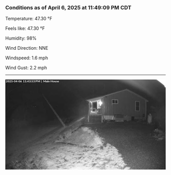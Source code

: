 ### Conditions as of April 6, 2025 at 11:49:09 PM CDT 

Temperature: 47.30 &deg;F

Feels like: 47.30 &deg;F

Humidity: 98%

Wind Direction: NNE

Windspeed: 1.6 mph

Wind Gust: 2.2 mph

---

<img src="./images/latest.jpeg"/>

